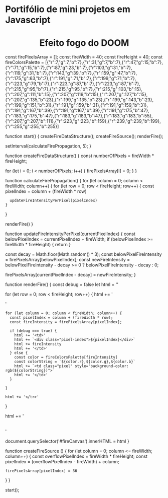 # Portifólio de mini projetos em Javascript
<!DOCTYPE html>
<html lang="en">

<head>
  <meta charset="UTF-8">
  <meta name="viewport" content="width=device-width, initial-scale=1.0">
  <link rel="stylesheet" href="style.css">
  <script type="text/javascript" src="script.js" defer></script>
  <title>FOGO DO DOOM</title>
</head>

<body>
  <center>
    <h1>Efeito fogo do DOOM</h1>
    <div class="fireSquare" id="fireCanvas"></div>
  </center>
</body>

</html>

const firePixelsArray = [];
const fireWidth = 40;
const fireHeight = 40;
const fireColorsPalette = [{"r":7,"g":7,"b":7},{"r":31,"g":7,"b":7},{"r":47,"g":15,"b":7},{"r":71,"g":15,"b":7},{"r":87,"g":23,"b":7},{"r":103,"g":31,"b":7},{"r":119,"g":31,"b":7},{"r":143,"g":39,"b":7},{"r":159,"g":47,"b":7},{"r":175,"g":63,"b":7},{"r":191,"g":71,"b":7},{"r":199,"g":71,"b":7},{"r":223,"g":79,"b":7},{"r":223,"g":87,"b":7},{"r":223,"g":87,"b":7},{"r":215,"g":95,"b":7},{"r":215,"g":95,"b":7},{"r":215,"g":103,"b":15},{"r":207,"g":111,"b":15},{"r":207,"g":119,"b":15},{"r":207,"g":127,"b":15},{"r":207,"g":135,"b":23},{"r":199,"g":135,"b":23},{"r":199,"g":143,"b":23},{"r":199,"g":151,"b":31},{"r":191,"g":159,"b":31},{"r":191,"g":159,"b":31},{"r":191,"g":167,"b":39},{"r":191,"g":167,"b":39},{"r":191,"g":175,"b":47},{"r":183,"g":175,"b":47},{"r":183,"g":183,"b":47},{"r":183,"g":183,"b":55},{"r":207,"g":207,"b":111},{"r":223,"g":223,"b":159},{"r":239,"g":239,"b":199},{"r":255,"g":255,"b":255}]

function start() {
  createFireDataStructure();
  createFireSource();
  renderFire();

  setInterval(calculateFirePropagation, 5);
}



function createFireDataStructure() {
  const numberOfPixels = fireWidth * fireHeight;

  for (let i = 0; i < numberOfPixels; i++) {
    firePixelsArray[i] = 0;
  }
}

function calculateFirePropagation() {
  for (let column = 0; column < fireWidth; column++) {
    for (let row = 0; row < fireHeight; row++) {
      const pixelIndex = column + (fireWidth * row)

      updateFireIntensityPerPixel(pixelIndex)
    }
  }

  renderFire()
}

function updateFireIntensityPerPixel(currentPixelIndex) {
  const belowPixelIndex = currentPixelIndex + fireWidth;
  if (belowPixelIndex >= fireWidth * fireHeight) {
    return
  }

  const decay = Math.floor(Math.random() * 3);
  const belowPixelFireIntensity = firePixelsArray[belowPixelIndex];
  const newFireIntensity = 
    belowPixelFireIntensity - decay >= 0 ? belowPixelFireIntensity - decay : 0;

  firePixelsArray[currentPixelIndex - decay] = newFireIntensity;
}

function renderFire() {
  const debug = false
  let html = '<table cellpadding=0 cellspacing=0>'

  for (let row = 0; row < fireHeight; row++) {
    html += '<tr>'

    for (let column = 0; column < fireWidth; column++) {
      const pixelIndex = column + (fireWidth * row);
      const fireIntensity = firePixelsArray[pixelIndex];
      
      if (debug === true) {
        html += '<td>'
        html += `<div class="pixel-index">${pixelIndex}</div>`
        html += fireIntensity
        html += '</td>'
      } else {
        const color = fireColorsPalette[fireIntensity]
        const colorString = `${color.r},${color.g},${color.b}`
        html += `<td class="pixel" style="background-color: rgb(${colorString})">`
        html += '</td>'
      }

    }

    html += '</tr>'
  }

  html += '</table>'

  document.querySelector('#fireCanvas').innerHTML = html
}

function createFireSource () {
  for (let column = 0; column <= fireWidth; column++) {
    const overflowPixelIndex = fireWidth * fireHeight;
    const pixelIndex = (overflowPixelIndex - fireWidth) + column;

    firePixelsArray[pixelIndex] = 36
  }
}

start();
